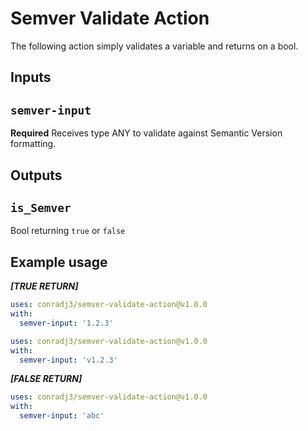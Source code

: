 # Semver Validate Action

The following action simply validates a variable and returns on a bool.
## Inputs

## `semver-input`

**Required** Receives type ANY to validate against Semantic Version formatting.

## Outputs

## `is_Semver`

Bool returning `true` or `false`

## Example usage

***[TRUE RETURN]***
```yaml
uses: conradj3/semver-validate-action@v1.0.0
with:
  semver-input: '1.2.3'
```


```yaml
uses: conradj3/semver-validate-action@v1.0.0
with:
  semver-input: 'v1.2.3'
```

***[FALSE RETURN]***
```yaml
uses: conradj3/semver-validate-action@v1.0.0
with:
  semver-input: 'abc'
```